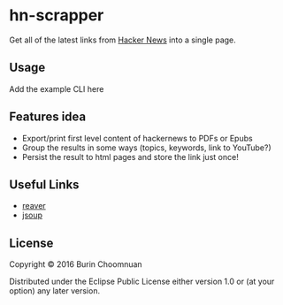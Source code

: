 # hn-scrapper

Get all of the latest links from [Hacker News](https://news.ycombinator.com/) into a single page.

## Usage

Add the example CLI here

## Features idea

- Export/print first level content of hackernews to PDFs or Epubs
- Group the results in some ways (topics, keywords, link to YouTube?)
- Persist the result to html pages and store the link just once!

## Useful Links

- [reaver](https://github.com/mischov/reaver)
- [jsoup](https://github.com/jhy/jsoup/)

## License

Copyright © 2016 Burin Choomnuan

Distributed under the Eclipse Public License either version 1.0 or (at
your option) any later version.
